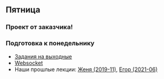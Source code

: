 ## Пятница


### Проект от заказчика!

### Подготовка к понедельнику

* [Задания на выходные](https://github.com/Elbrus-Bootcamp/phase-2/blob/master/week-2/6-weekends.md)
* [Websocket](https://learn.javascript.ru/websocket)
* Наши прошлые лекции: [Женя (2019-11)](https://youtu.be/wvHwNDQ2EaQ), [Егор (2021-06)](https://youtu.be/VQ8xXPjxle0)
